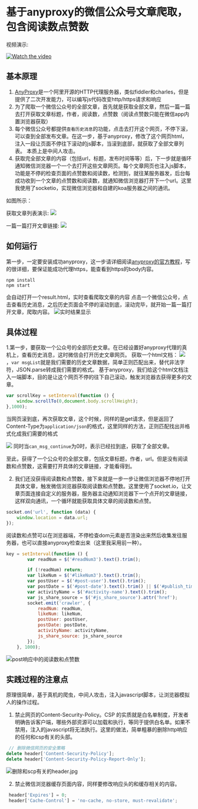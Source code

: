 # 基于anyproxy的微信公众号文章爬取，包含阅读数点赞数

视频演示:  

[![Watch the video](https://vthumb.ykimg.com/054104085ABE60F3000001056004F443)](http://v.youku.com/v_show/id_XMzUwMzE4OTM1Mg==.html?spm=a2hzp.8244740.0.0)

## 基本原理
1. [AnyProxy](http://anyproxy.io/cn/)是一个阿里开源的HTTP代理服务器，类似fiddler和charles，但是提供了二次开发能力，可以编写js代码改变http/https请求和响应
2. 为了爬取一个微信公众号的全部文章，首先就是获取全部文章，然后一篇一篇去打开获取文章标题，作者，阅读数，点赞数（阅读点赞数只能在微信app内置浏览器获取）
3. 每个微信公众号都提供`查看历史消息`的功能，点击去打开这个网页，不停下滚，可以查到全部发布文章。在这一步，基于anyproxy，修改了这个网页html，注入一段让页面不停往下滚动的js脚本，当滚到底部，就获取了全部文章列表。 本质上是中间人攻击。
4. 获取完全部文章的内容（包括url，标题，发布时间等等）后，下一步就是循环通知微信浏览器一个一个去打开这些文章网页。每个文章网页也注入js脚本，功能是不停的检查页面的点赞数和阅读数，检测到，就往某服务器发，后台每成功收到一个文章的点赞数和阅读数，就通知微信浏览器打开下一个url。这里我使用了socketio，实现微信浏览器和自建的koa服务器之间的通讯。

如图所示：

获取文章列表演示: 
![](http://upload-images.jianshu.io/upload_images/2058960-968978f9198c86ef.gif?imageMogr2/auto-orient/strip%7CimageView2/2/w/1240)

一篇一篇打开文章链接:
![](http://upload-images.jianshu.io/upload_images/2058960-0f035da769523276.gif?imageMogr2/auto-orient/strip%7CimageView2/2/w/1240)



## 如何运行
第一步，一定要安装成功anyproxy，这一步请详细阅读[anyproxy的官方教程](http://anyproxy.io/cn/)，写的很详细，要保证能成功代理https，能查看到https的body内容。

```
npm install
npm start
```
会自动打开一个result.html，实时查看爬取文章的内容
点击一个微信公众号，点击查看历史消息，之后历史页面会不停的滚动到底，滚动完毕，就开始一篇一篇打开文章，爬取内容。
![实时结果显示](http://upload-images.jianshu.io/upload_images/2058960-da9d9bae50979ad3.jpg?imageMogr2/auto-orient/strip%7CimageView2/2/w/800)


## 具体过程
1.第一步，要获取一个公众号的全部历史文章。在已经设置好anyproxy代理的真机上，查看历史消息，这时微信会打开历史文章网页。
获取一个html文档：
![](http://upload-images.jianshu.io/upload_images/2058960-9830eb06c47ed549.jpg?imageMogr2/auto-orient/strip%7CimageView2/2/w/800)
，`var msgList`就是我们需要的历史文章数据，简单正则匹配出来，替代非法字符，JSON.parse转成我们需要的格式。 基于anyproxy，我们给这个html文档注入一端脚本，目的是让这个网页不停的往下自己滚动，触发浏览器去获得更多的文章。
```javascript
var scrollKey = setInterval(function () {
    window.scrollTo(0,document.body.scrollHeight);
},1000);
```
当网页滚到底，再次获取文章，这个时候，同样的是get请求，但是返回了Content-Type为`application/json`的格式，这里同样的方法，正则匹配找出并格式化成我们需要的格式


![](http://upload-images.jianshu.io/upload_images/2058960-bf19d52ee8071a0f.jpg?imageMogr2/auto-orient/strip%7CimageView2/2/w/1240)
同时当`can_msg_continue`为0时，表示已经拉到底，获取了全部文章。


至此，获得了一个公众号的全部文章，包括文章标题，作者，url。但是没有阅读数和点赞数，这需要打开具体的文章链接，才能看得到。

2. 我们还没获得阅读数和点赞数，接下来就是一步一步让微信浏览器不停地打开具体文章，触发微信浏览器获取阅读数和点赞数。这里使用了socket.io，让文章页面连接自定义的服务器，服务器主动通知浏览器下一个点开的文章链接，这样双向通讯，一个循环就能获取具体文章的阅读数和点赞。
``` javascript
socket.on('url', function (data) {
    window.location = data.url;
});
```
阅读数和点赞可以在浏览器端，不停检查dom元素是否渲染出来然后收集发往服务器，也可以直接anyproxy检查出来（这里我采用前一种）。
``` javascript
key = setInterval(function () {
        var readNum = $('#readNum3').text().trim();

        if (!readNum) return;
        var likeNum = $('#likeNum3').text().trim();
        var postUser = $('#post-user').text().trim();
        var postDate = $('#post-date').text().trim() || $('#publish_time').text().trim();
        var activityName = $('#activity-name').text().trim();
        var js_share_source = $('#js_share_source').attr('href');
        socket.emit('crawler', {
            readNum: readNum,
            likeNum: likeNum,
            postUser: postUser,
            postDate: postDate,
            activityName: activityName,
            js_share_source: js_share_source
        });
    }, 1000);
````



![post响应中的阅读数和点赞数](http://upload-images.jianshu.io/upload_images/2058960-03c536e58a47f047.jpg?imageMogr2/auto-orient/strip%7CimageView2/2/w/800)



## 实践过程的注意点
原理很简单，基于真机的爬虫，中间人攻击，注入javascript脚本，让浏览器模拟人的操作过程。

1. 禁止网页的Content-Security-Policy。CSP 的实质就是白名单制度，开发者明确告诉客户端，哪些外部资源可以加载和执行，等同于提供白名单。如果不禁用，注入的javascript将无法执行。这里的做法，简单粗暴的删除http响应的任何和csp有关的头部。
``` javascript
 // 删除微信网页的安全策略
delete header['Content-Security-Policy'];
delete header['Content-Security-Policy-Report-Only'];
```


![删除和scp有关的header.jpg](http://upload-images.jianshu.io/upload_images/2058960-b39d4167e3039a28.jpg?imageMogr2/auto-orient/strip%7CimageView2/2/w/800)


2. 禁止微信浏览器缓存页面内容，同样要修改响应头的和缓存相关的内容。
```javascript
 header['Expires'] = 0;
 header['Cache-Control'] = 'no-cache, no-store, must-revalidate';
```
